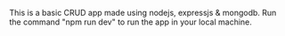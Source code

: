 This is a basic CRUD app made using nodejs, expressjs & mongodb.
Run the command "npm run dev" to run the app in your local machine.
